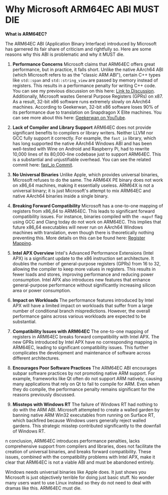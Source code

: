 # Why Microsoft ARM64EC ABI MUST DIE

**What is ARM64EC?**

The ARM64EC ABI (Application Binary Interface) introduced by Microsoft has garnered its fair share of criticism and rightfully so. Here are some reasons why this ABI is problematic and why it MUST die.
1. **Performance Concerns**
   Microsoft claims that ARM64EC offers great performance, but in practice, it falls short. Unlike the native AArch64 ABI (which Microsoft refers to as the "classic ARM ABI"), certain C++ types like `std::span` and `std::string_view` are passed by memory instead of registers. This results in a performance penalty for writing C++ code. You can see my previous discussion on this here: [Link to Discussion](https://developercommunity.visualstudio.com/t/std::span-is-not-zero-cost-because-of-th/1429284). Additionally, Microsoft wastes General Purpose Registers (GPRs) on x87. As a result, 32-bit x86 software runs extremely slowly on AArch64 machines. According to Geekerwan, 32-bit x86 software loses 90% of its performance due to translation on Snapdragon X Elite machines. You can see more about this here: [Geekerwan on YouTube](https://youtu.be/Vq5g9a_CsRo?feature=shared&t=1429).

3. **Lack of Compiler and Library Support**
   ARM64EC does not provide significant benefits to compilers or library writers. Neither LLVM nor GCC fully support it correctly. For example, the `fast_io` library, which has long supported the native AArch64 Windows ABI and has been well-tested with Wine on Android and Raspberry Pi, had to rewrite 10,000 lines of its 80,000-line codebase just to support ARM64EC. This is a substantial and unjustifiable overhead. You can see the related commit here: [fast_io Commit](https://github.com/cppfastio/fast_io/commit/ff6156fbd78d86879d07b8411d201869037e74db).

4. **No Universal Binaries**
   Unlike Apple, which provides universal binaries, Microsoft refuses to do the same. The ARM64X PE binary does not work on x86_64 machines, making it essentially useless. ARM64X is not a universal binary; it is just Microsoft's attempt to mix ARM64EC and native AArch64 binaries inside a single binary.

5. **Breaking Forward Compatibility**
   Microsoft has a one-to-one mapping of registers from x86_64 to ARM64EC. This leads to significant forward compatibility issues. For instance, binaries compiled with the `-mapxf` flag using GCC and Clang today do not work on ARM64EC. This implies that future x86_64 executables will never run on AArch64 Windows machines with translation, even though there is theoretically nothing preventing this. More details on this can be found here: [Register Mapping](https://github.com/MicrosoftDocs/cpp-docs/blob/main/docs/build/arm64ec-windows-abi-conventions.md#register-mapping).

6. **Intel APX Overview**
   Intel's Advanced Performance Extensions (Intel APX) is a significant update to the x86 instruction set architecture. It doubles the number of general-purpose registers (GPRs) from 16 to 32, allowing the compiler to keep more values in registers. This results in fewer loads and stores, improving performance and reducing power consumption. Intel APX also introduces new features that enhance general-purpose performance without significantly increasing silicon area or power consumption.

7. **Impact on Workloads**
   The performance features introduced by Intel APX will have a limited impact on workloads that suffer from a large number of conditional branch mispredictions. However, the overall performance gains across various workloads are expected to be substantial.

8. **Compatibility Issues with ARM64EC**
   The one-to-one mapping of registers in ARM64EC breaks forward compatibility with Intel APX. The new GPRs introduced by Intel APX have no corresponding mapping in ARM64EC, leading to significant compatibility issues. This further complicates the development and maintenance of software across different architectures.

9. **Encourages Poor Software Practices**
   The ARM64EC ABI encourages subpar software practices by not promoting native ARM support. For example, frameworks like Qt often do not support ARM natively, causing many applications that rely on Qt to fail to compile for ARM. Even when they do compile, the performance penalty remains significant for the reasons previously discussed.

10. **Missteps with Windows RT**
   The failure of Windows RT had nothing to do with the ARM ABI. Microsoft attempted to create a walled garden by banning native ARM Win32 executables from running on Surface RT, which backfired because Windows users generally reject walled gardens. This strategic misstep contributed significantly to the downfall of Windows RT.

n conclusion, ARM64EC introduces performance penalties, lacks comprehensive support from compilers and libraries, does not facilitate the creation of universal binaries, and breaks forward compatibility. These issues, combined with the compatibility problems with Intel APX, make it clear that ARM64EC is not a viable ABI and must be abandoned entirely.

Windows needs universal binaries like Apple does. It just shows you Microsoft is just objectively terrible for doing just basic stuff. No wonder many users want to use Linux instead so they do not need to deal with dramas like this. ARM64EC must die.
